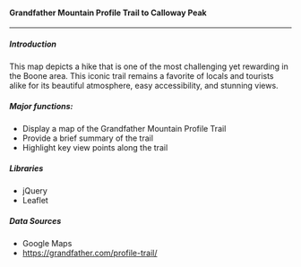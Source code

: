 #### Grandfather Mountain Profile Trail to Calloway Peak
___
##### Introduction
This map depicts a hike that is one of the most challenging yet rewarding in the Boone area. This iconic trail remains a favorite of locals and tourists alike for its beautiful atmosphere, easy accessibility, and stunning views. 

##### Major functions:
- Display a map of the Grandfather Mountain Profile Trail
- Provide a brief summary of the trail
- Highlight key view points along the trail

##### Libraries
- jQuery
- Leaflet

##### Data Sources
- Google Maps
- https://grandfather.com/profile-trail/